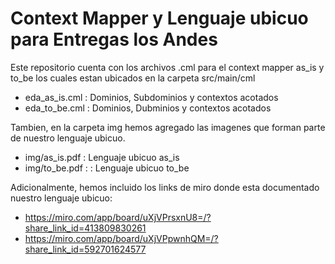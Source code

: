# Context Mapper y Lenguaje ubicuo para Entregas los Andes 

Este repositorio cuenta con los archivos .cml para el context mapper as_is y to_be los cuales estan ubicados en la carpeta src/main/cml

- eda_as_is.cml : Dominios, Subdominios y contextos acotados 
- eda_to_be.cml : Dominios, Dubminios y contextos acotados

Tambien, en la carpeta img hemos agregado las imagenes que forman parte de nuestro lenguaje ubicuo.

- img/as_is.pdf : Lenguaje ubicuo as_is
- img/to_be.pdf : : Lenguaje ubicuo to_be

Adicionalmente, hemos incluido los links de miro donde esta documentado nuestro lenguaje ubicuo:

- https://miro.com/app/board/uXjVPrsxnU8=/?share_link_id=413809830261
- https://miro.com/app/board/uXjVPpwnhQM=/?share_link_id=592701624577